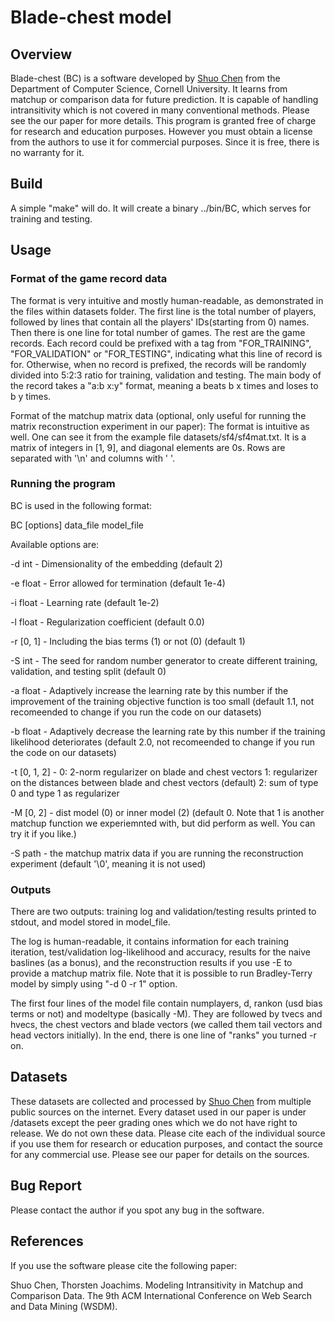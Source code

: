 # Blade-chest model

## Overview

Blade-chest (BC) is a software developed by [Shuo Chen](http://www.cs.cornell.edu/~shuochen/) from the Department of Computer Science, Cornell University. It learns from matchup or comparison data for future prediction. It is capable of handling intransitivity which is not covered in many conventional methods. Please see the our paper for more details. This program is granted free of charge for research and education purposes. However you must obtain a license from the authors to use it for commercial purposes. Since it is free, there is no warranty for it.

## Build

A simple "make" will do. It will create a binary ../bin/BC, which serves for training and testing.

## Usage

### Format of the game record data

The format is very intuitive and mostly human-readable, as demonstrated in the files within datasets folder. The first line is the total number of players, followed by lines that contain all the players' IDs(starting from 0) names. Then there is one line for total number of games. The rest are the game records. Each record could be prefixed with a tag from "FOR\_TRAINING", "FOR\_VALIDATION" or "FOR\_TESTING", indicating what this line of record is for. Otherwise, when no record is prefixed, the records will be randomly divided into 5:2:3 ratio for training, validation and testing. The main body of the record takes a "a:b x:y" format, meaning a beats b x times and loses to b y times.

Format of the matchup matrix data (optional, only useful for running the matrix reconstruction experiment in our paper):
The format is intuitive as well. One can see it from the example file datasets/sf4/sf4mat.txt. It is a matrix of integers in [1, 9], and diagonal elements are 0s. Rows are separated with '\n' and columns with ' '.

### Running the program

BC is used in the following format:

BC [options] data\_file model\_file

Available options are:

-d      int               - Dimensionality of the embedding (default 2)

-e      float             - Error allowed for termination (default 1e-4)

-i      float             - Learning rate (default 1e-2)

-l      float             - Regularization coefficient (default 0.0)

-r      [0, 1]            - Including the bias terms (1) or not (0) (default 1)

-S      int               - The seed for random number generator to create different training, validation, and testing split (default 0)

-a      float             - Adaptively increase the learning rate by this number if the improvement of the training objective function is too small (default 1.1, not recomeended to change if you run the code on our datasets)

-b      float             - Adaptively decrease the learning rate by this number if the training likelihood deteriorates (default 2.0, not recomeended to change if you run the code on our datasets)

-t      [0, 1, 2]         - 0: 2-norm regularizer on blade and chest vectors 
                            1: regularizer on the distances between blade and chest vectors  (default)
                            2: sum of type 0 and type 1 as regularizer 

-M      [0, 2]            - dist model (0) or inner model (2) (default 0. Note that 1 is another matchup function we experiemnted with, but did perform as well. You can try it if you like.)


-S      path              - the matchup matrix data if you are running the reconstruction experiment (default '\0', meaning it is not used)  

### Outputs

There are two outputs: training log and validation/testing results printed to stdout, and model stored in model\_file.

The log is human-readable, it contains information for each training iteration, test/validation log-likelihood and accuracy, results for the naive baslines (as a bonus), and the reconstruction results if you use -E to provide a matchup matrix file. Note that it is possible to run Bradley-Terry model by simply using "-d 0 -r 1" option.  

The first four lines of the model file contain numplayers, d, rankon (usd bias terms or not) and modeltype (basically -M). They are followed by tvecs and hvecs, the chest vectors and blade vectors (we called them tail vectors and head vectors initially). In the end, there is one line of "ranks" you turned -r on.

## Datasets

These datasets are collected and processed by [Shuo Chen](http://www.cs.cornell.edu/~shuochen/) from multiple public sources on the internet. Every dataset used in our paper is under /datasets except the peer grading ones which we do not have right to release. We do not own these data. Please cite each of the individual source if you use them for research or education purposes, and contact the source for any commercial use. Please see our paper for details on the sources.   



## Bug Report

Please contact the author if you spot any bug in the software.

## References

If you use the software please cite the following paper:

Shuo Chen, Thorsten Joachims. Modeling Intransitivity in Matchup and Comparison Data. The 9th ACM International Conference on Web Search and Data Mining (WSDM).
